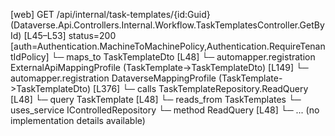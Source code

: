 [web] GET /api/internal/task-templates/{id:Guid}  (Dataverse.Api.Controllers.Internal.Workflow.TaskTemplatesController.GetById)  [L45–L53] status=200 [auth=Authentication.MachineToMachinePolicy,Authentication.RequireTenantIdPolicy]
  └─ maps_to TaskTemplateDto [L48]
    └─ automapper.registration ExternalApiMappingProfile (TaskTemplate->TaskTemplateDto) [L149]
    └─ automapper.registration DataverseMappingProfile (TaskTemplate->TaskTemplateDto) [L376]
  └─ calls TaskTemplateRepository.ReadQuery [L48]
  └─ query TaskTemplate [L48]
    └─ reads_from TaskTemplates
  └─ uses_service IControlledRepository<TaskTemplate>
    └─ method ReadQuery [L48]
      └─ ... (no implementation details available)

